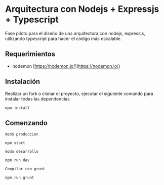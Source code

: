 # Arquitectura con Nodejs + Expressjs + Typescript
Fase piloto para el diseño de una arquitectura con nodejs, expressjs, utilizando typescript para hacer el código más escalable.
## Requerimientos
* nodemon [https://nodemon.io/](https://nodemon.io/)
## Instalación
Realizar un fork o clonar el proyecto, ejecutar el siguiente comando para instalar todas las dependencias
```
npm install
```
## Comenzando
`modo produccion`
```
npm start
```
`modo desarrollo`
```
npm run dev
```
`Compilar con grunt`
```
npm run grunt
```

